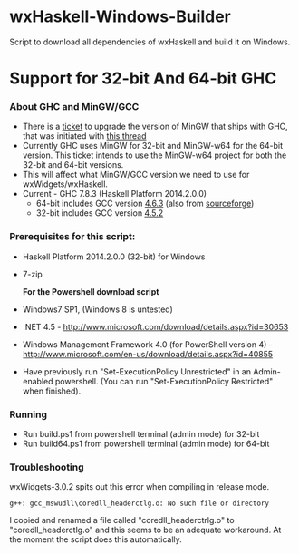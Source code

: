 wxHaskell-Windows-Builder
=========================

Script to download all dependencies of wxHaskell and build it on Windows.

# Support for 32-bit And 64-bit GHC

### About GHC and MinGW/GCC ###


 * There is a [ticket](https://ghc.haskell.org/trac/ghc/ticket/9218) to upgrade the version of MinGW that ships with GHC, that was initiated with [this thread](https://www.haskell.org/pipermail/ghc-devs/2014-June/005174.html)
 * Currently GHC uses MinGW for 32-bit and MinGW-w64 for the 64-bit version. This ticket intends to use the MinGW-w64 project for both the 32-bit and 64-bit versions. 
 * This will affect what MinGW/GCC version we need to use for wxWidgets/wxHaskell.
 * Current - GHC 7.8.3  (Haskell Platform 2014.2.0.0)
	 * 64-bit includes GCC version [4.6.3](http://git.haskell.org/ghc-tarballs.git/tree/18e0c37f8023abf469af991e2fc2d3b024319c27:/mingw64) (also from [sourceforge](http://sourceforge.net/projects/mingw-w64/files/Toolchains%20targetting%20Win32/Personal%20Builds/rubenvb/gcc-4.6-release/))
	 * 32-bit includes GCC version [4.5.2](http://git.haskell.org/ghc-tarballs.git/tree/e7b7b152083f7c3e3559e557a239757d41ac02a6:/mingw)

### Prerequisites for this script: ###

* Haskell Platform 2014.2.0.0 (32-bit) for Windows
* 7-zip

	**For the Powershell download script**


* Windows7 SP1, (Windows 8 is untested)
* .NET 4.5 - http://www.microsoft.com/download/details.aspx?id=30653
* Windows Management Framework 4.0 (for PowerShell version 4) -  http://www.microsoft.com/en-us/download/details.aspx?id=40855
* Have previously run "Set-ExecutionPolicy Unrestricted" in an Admin-enabled powershell. (You can run "Set-ExecutionPolicy Restricted" when finished).

### Running ###

* Run build.ps1 from powershell terminal (admin mode) for 32-bit
* Run build64.ps1 from powershell terminal (admin mode) for 64-bit

### Troubleshooting ###

wxWidgets-3.0.2 spits out this error when compiling in release mode.

```
g++: gcc_mswudll\coredll_headerctlg.o: No such file or directory
```

 I copied and renamed a file called  "coredll_headerctrlg.o" to "coredll_headerctlg.o" and this seems to be an adequate workaround. At the moment the script does this automatically.


